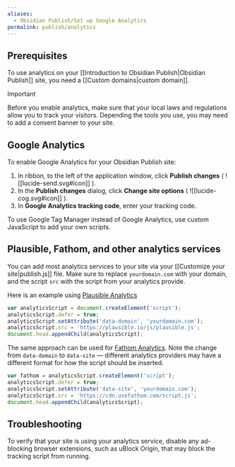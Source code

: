 ```yaml
---
aliases:
  - Obsidian Publish/Set up Google Analytics
permalink: publish/analytics
---
```

## Prerequisites

To use analytics on your [[Introduction to Obsidian Publish|Obsidian Publish]] site, you need a [[Custom domains|custom domain]].

> [!important]
> Before you enable analytics, make sure that your local laws and regulations allow you to track your visitors. Depending the tools you use, you may need to add a consent banner to your site.

## Google Analytics

To enable Google Analytics for your Obsidian Publish site:

1. In ribbon, to the left of the application window, click **Publish changes** ( ![[lucide-send.svg#icon]] ).
2. In the **Publish changes** dialog, click **Change site options** ( ![[lucide-cog.svg#icon]] ).
3. In **Google Analytics tracking code**, enter your tracking code.

To use Google Tag Manager instead of Google Analytics, use custom JavaScript to add your own scripts.

## Plausible, Fathom, and other analytics services

You can add most analytics services to your site via your [[Customize your site|publish.js]] file. Make sure to replace `yourdomain.com` with your domain, and the script `src` with the script from your analytics provide.

Here is an example using [Plausible Analytics](https://plausible.io/)

```js
var analyticsScript = document.createElement('script');
analyticsScript.defer = true;
analyticsScript.setAttribute('data-domain', 'yourdomain.com');
analyticsScript.src = 'https://plausible.io/js/plausible.js';
document.head.appendChild(analyticsScript);
```

 The same approach can be used for [Fathom Analytics](https://usefathom.com/). Note the change from `data-domain` to `data-site` — different analytics providers may have a different format for how the script should be inserted.

```javascript
var fathom = analyticsScript.createElement('script');
analyticsScript.defer = true;
analyticsScript.setAttribute('data-site', 'yourdomain.com');
analyticsScript.src = 'https://cdn.usefathom.com/script.js';
document.head.appendChild(analyticsScript);
```

## Troubleshooting

To verify that your site is using your analytics service, disable any ad-blocking browser extensions, such as uBlock Origin, that may block the tracking script from running.